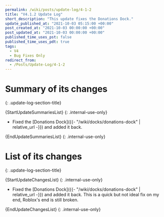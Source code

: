 ```yaml
---
permalink: /wiki/posts/update-log/4-1-2
title: "V4.1.2 Update Log"
short_description: "This update fixes the Donations Dock."
update_published_at: "2021-10-03 05:15:00 +00:00"
post_created_at: "2021-10-03 00:00:00 +00:00"
post_updated_at: "2021-10-03 00:00:00 +00:00"
published_time_uses_pst: false
published_time_uses_pdt: true
tags:
  - V4
  - Bug Fixes Only
redirect_from:
  - /Posts/Update-Log/4-1-2
---
```


# Summary of its changes
{: .update-log-section-title}

{StartUpdateSummariesList}
{: .internal-use-only}

* Fixed the [Donations Dock]({{- "/wiki/docks/donations-dock" | relative_url -}}) and added it back.

{EndUpdateSummariesList}
{: .internal-use-only}

# List of its changes
{: .update-log-section-title}

{StartUpdateChangesList}
{: .internal-use-only}

* Fixed the [Donations Dock]({{- "/wiki/docks/donations-dock" | relative_url -}}) and added it back. This is a quick but not ideal fix on my end, Roblox's end is still broken.

{EndUpdateChangesList}
{: .internal-use-only}